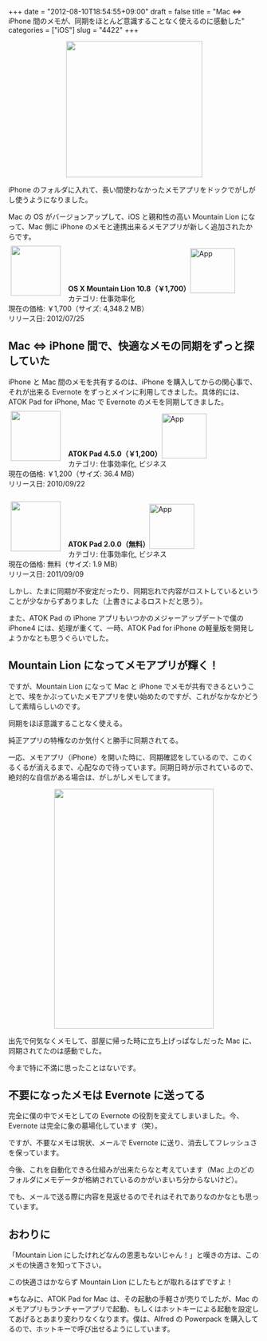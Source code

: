 +++
date = "2012-08-10T18:54:55+09:00"
draft = false
title = "Mac ⇔ iPhone 間のメモが、同期をほとんど意識することなく使えるのに感動した"
categories = ["iOS"]
slug = "4422"
+++

<img style="display:block; margin-left:auto; margin-right:auto;" src="/images/2012/08/4422_1.png" border="0" width="273" height="273" />

iPhone のフォルダに入れて、長い間使わなかったメモアプリをドックでがしがし使うようになりました。

Mac の OS がバージョンアップして、iOS と親和性の高い Mountain Lion になって、Mac 側に iPhone のメモと連携出来るメモアプリが新しく追加されたからです。

<a href="https://itunes.apple.com/jp/app/id537386512?mt=8&uo=4&at=11l3RT" target="_blank" rel="nofollow"><img width="100" class="alignleft" align="left" src="http://a3.mzstatic.com/us/r1000/103/Purple/v4/5d/2d/29/5d2d290d-d000-2d35-1f82-67503ece9a72/ProductPageIcon.100x100-75.png" style="margin: -5px 15px 1px 5px;"></a><strong> OS X Mountain Lion 10.8（￥1,700）</strong><a href="https://itunes.apple.com/jp/app/id537386512?mt=8&uo=4&at=11l3RT" target="_blank" rel="nofollow"><img src="/images/2012/12/viewinitunes_jp.png" style="vertical-align:bottom;" width="90" alt="App"></a><br> カテゴリ: 仕事効率化<br> 現在の価格: ￥1,700（サイズ: 4,348.2 MB）<br> リリース日: 2012/07/25<br style="clear: both;">

<h2>Mac ⇔ iPhone 間で、快適なメモの同期をずっと探していた</h2>

iPhone と Mac 間のメモを共有するのは、iPhone を購入してからの関心事で、それが出来る Evernote をずっとメインに利用してきました。具体的には、ATOK Pad for iPhone, Mac で Evernote のメモを同期してきました。

<a href="https://itunes.apple.com/jp/app/id390360999?mt=8&uo=4&at=11l3RT" target="_blank" rel="nofollow"><img width="100" class="alignleft" align="left" src="http://a1.mzstatic.com/us/r1000/103/Purple/v4/03/3f/34/033f3404-161b-aeae-0a09-c3b1e3ee2051/mza_7350887858816685423.100x100-75.jpg" style="margin: -5px 15px 1px 5px;"></a><strong> ATOK Pad 4.5.0（￥1,200）</strong><a href="https://itunes.apple.com/jp/app/id390360999?mt=8&uo=4&at=11l3RT" target="_blank" rel="nofollow"><img src="/images/2012/12/viewinitunes_jp.png" style="vertical-align:bottom;" width="90" alt="App"></a><br> カテゴリ: 仕事効率化, ビジネス<br> 現在の価格: ￥1,200（サイズ: 36.4 MB）<br> リリース日: 2010/09/22<br style="clear: both;"><br />

<a href="https://itunes.apple.com/jp/app/id460883588?mt=8&uo=4&at=11l3RT" target="_blank" rel="nofollow"><img width="100" class="alignleft" align="left" src="http://a4.mzstatic.com/us/r1000/099/Purple/6c/ae/8b/mzi.oauvlpvw.100x100-75.png" style="margin: -5px 15px 1px 5px;"></a><strong> ATOK Pad 2.0.0（無料）</strong><a href="https://itunes.apple.com/jp/app/id460883588?mt=8&uo=4&at=11l3RT" target="_blank" rel="nofollow"><img src="/images/2012/12/viewinitunes_jp.png" style="vertical-align:bottom;" width="90" alt="App"></a><br> カテゴリ: 仕事効率化, ビジネス<br> 現在の価格: 無料（サイズ: 1.9 MB）<br> リリース日: 2011/09/09<br style="clear: both;">

しかし、たまに同期が不安定だったり、同期忘れで内容がロストしているということが少なからずありました（上書きによるロストだと思う）。

また、ATOK Pad の iPhone アプリもいつかのメジャーアップデートで僕の iPhone4 には、処理が重くて、一時、ATOK Pad for iPhone の軽量版を開発しようかなとも思うぐらいでした。

<h2>Mountain Lion になってメモアプリが輝く！</h2>

ですが、Mountain Lion になって Mac と iPhone でメモが共有できるということで、埃をかぶっていたメモアプリを使い始めたのですが、これがなかなかどうして素晴らしいのです。

同期をほぼ意識することなく使える。

純正アプリの特権なのか気付くと勝手に同期されてる。

一応、メモアプリ（iPhone）を開いた時に、同期確認をしているので、このくるくるが消えるまで、心配なので待っています。同期日時が示されているので、絶対的な自信がある場合は、がしがしメモしてます。

<img style="display:block; margin-left:auto; margin-right:auto;" src="/images/2012/08/4422_2.png" border="0" width="320" height="480" />

出先で何気なくメモして、部屋に帰った時に立ち上げっぱなしだった Mac に、同期されてたのは感動でした。

今まで特に不満に思ったことはないです。

<h2>不要になったメモは Evernote に送ってる</h2>

完全に僕の中でメモとしての Evernote の役割を変えてしまいました。今、Evernote は完全に象の墓場化しています（笑）。

ですが、不要なメモは現状、メールで Evernote に送り、消去してフレッシュさを保っています。

今後、これを自動化できる仕組みが出来たらなと考えています（Mac 上のどのフォルダにメモデータが格納されているのかがいまいち分からないけど）。

でも、メールで送る際に内容を見返せるのでそれはそれでありなのかなとも思っています。

<h2>おわりに</h2>

「Mountain Lion にしたけれどなんの恩恵もないじゃん！」と嘆きの方は、このメモの快適さを知って下さい。

この快適さはかならず Mountain Lion にしたもとが取れるはずですよ！

※ちなみに、ATOK Pad for Mac は、その起動の手軽さが売りでしたが、Mac のメモアプリもランチャーアプリで起動、もしくはホットキーによる起動を設定してあげるとあまり変わりなくなります。僕は、Alfred の Powerpack を購入してるので、ホットキーで呼び出せるようにしています。
